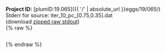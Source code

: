 **Project ID:** [plumID:19.065]({{ '/' | absolute_url }}eggs/19/065/)  
Stderr for source:  iter_10_pc_[0.75,0.35].dat   
(download [zipped raw stdout](iter_10_pc_[0.75,0.35].dat.plumed.stdout.txt.zip))  
{% raw %}
<pre>
</pre>
{% endraw %}
